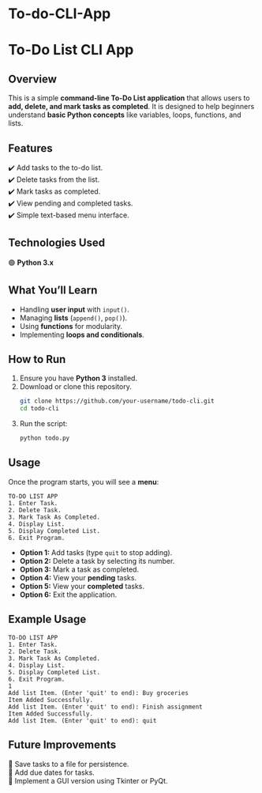 # To-do-CLI-App


# **To-Do List CLI App**  

## **Overview**  
This is a simple **command-line To-Do List application** that allows users to **add, delete, and mark tasks as completed**. It is designed to help beginners understand **basic Python concepts** like variables, loops, functions, and lists.  

## **Features**  
✔️ Add tasks to the to-do list.  
✔️ Delete tasks from the list.  
✔️ Mark tasks as completed.  
✔️ View pending and completed tasks.  
✔️ Simple text-based menu interface.  

## **Technologies Used**  
🟢 **Python 3.x**  

## **What You’ll Learn**  
- Handling **user input** with `input()`.  
- Managing **lists** (`append()`, `pop()`).  
- Using **functions** for modularity.  
- Implementing **loops and conditionals**.  

## **How to Run**  
1. Ensure you have **Python 3** installed.  
2. Download or clone this repository.  
   ```bash
   git clone https://github.com/your-username/todo-cli.git
   cd todo-cli
   ```
3. Run the script:  
   ```bash
   python todo.py
   ```

## **Usage**  
Once the program starts, you will see a **menu**:  

```
TO-DO LIST APP
1. Enter Task.
2. Delete Task.
3. Mark Task As Completed.
4. Display List.
5. Display Completed List.
6. Exit Program.
```

- **Option 1:** Add tasks (type `quit` to stop adding).  
- **Option 2:** Delete a task by selecting its number.  
- **Option 3:** Mark a task as completed.  
- **Option 4:** View your **pending** tasks.  
- **Option 5:** View your **completed** tasks.  
- **Option 6:** Exit the application.  

## **Example Usage**  
```
TO-DO LIST APP
1. Enter Task.
2. Delete Task.
3. Mark Task As Completed.
4. Display List.
5. Display Completed List.
6. Exit Program.
1
Add list Item. (Enter 'quit' to end): Buy groceries
Item Added Successfully.
Add list Item. (Enter 'quit' to end): Finish assignment
Item Added Successfully.
Add list Item. (Enter 'quit' to end): quit
```

## **Future Improvements**  
🔹 Save tasks to a file for persistence.  
🔹 Add due dates for tasks.  
🔹 Implement a GUI version using Tkinter or PyQt.  

